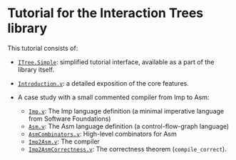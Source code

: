 Tutorial for the Interaction Trees library
==========================================

This tutorial consists of:

- [`ITree.Simple`](../theories/Simple.v):
  simplified tutorial interface, available as a part of the library itself.

- [`Introduction.v`](./Introduction.v):
  a detailed exposition of the core features.

- A case study with a small commented compiler from Imp to Asm:

    + [`Imp.v`](./Imp.v): The Imp language definition
      (a minimal imperative language from Software Foundations)
    + [`Asm.v`](./Asm.v): The Asm language definition
      (a control-flow-graph language)
    - [`AsmCombinators.v`](./AsmCombinators.v): High-level combinators for Asm
    - [`Imp2Asm.v`](./Imp2Asm.v): The compiler
    - [`Imp2AsmCorrectness.v`](./Imp2AsmCorrectness.v):
      The correctness theorem (`compile_correct`).
